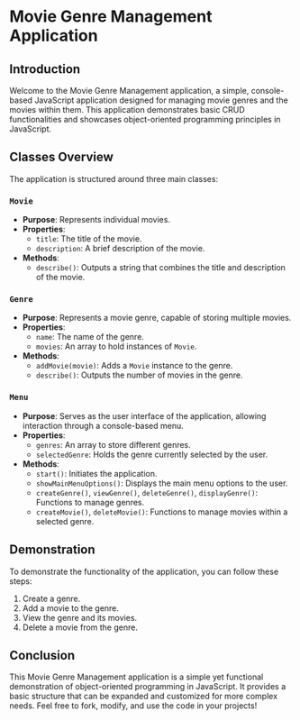 # Movie Genre Management Application

## Introduction
Welcome to the Movie Genre Management application, a simple, console-based JavaScript application designed for managing movie genres and the movies within them. This application demonstrates basic CRUD functionalities and showcases object-oriented programming principles in JavaScript.

## Classes Overview
The application is structured around three main classes:

### `Movie`
- **Purpose**: Represents individual movies.
- **Properties**:
  - `title`: The title of the movie.
  - `description`: A brief description of the movie.
- **Methods**:
  - `describe()`: Outputs a string that combines the title and description of the movie.

### `Genre`
- **Purpose**: Represents a movie genre, capable of storing multiple movies.
- **Properties**:
  - `name`: The name of the genre.
  - `movies`: An array to hold instances of `Movie`.
- **Methods**:
  - `addMovie(movie)`: Adds a `Movie` instance to the genre.
  - `describe()`: Outputs the number of movies in the genre.

### `Menu`
- **Purpose**: Serves as the user interface of the application, allowing interaction through a console-based menu.
- **Properties**:
  - `genres`: An array to store different genres.
  - `selectedGenre`: Holds the genre currently selected by the user.
- **Methods**:
  - `start()`: Initiates the application.
  - `showMainMenuOptions()`: Displays the main menu options to the user.
  - `createGenre()`, `viewGenre()`, `deleteGenre()`, `displayGenre()`: Functions to manage genres.
  - `createMovie()`, `deleteMovie()`: Functions to manage movies within a selected genre.

## Demonstration
To demonstrate the functionality of the application, you can follow these steps:
1. Create a genre.
2. Add a movie to the genre.
3. View the genre and its movies.
4. Delete a movie from the genre.

## Conclusion
This Movie Genre Management application is a simple yet functional demonstration of object-oriented programming in JavaScript. It provides a basic structure that can be expanded and customized for more complex needs. Feel free to fork, modify, and use the code in your projects!


